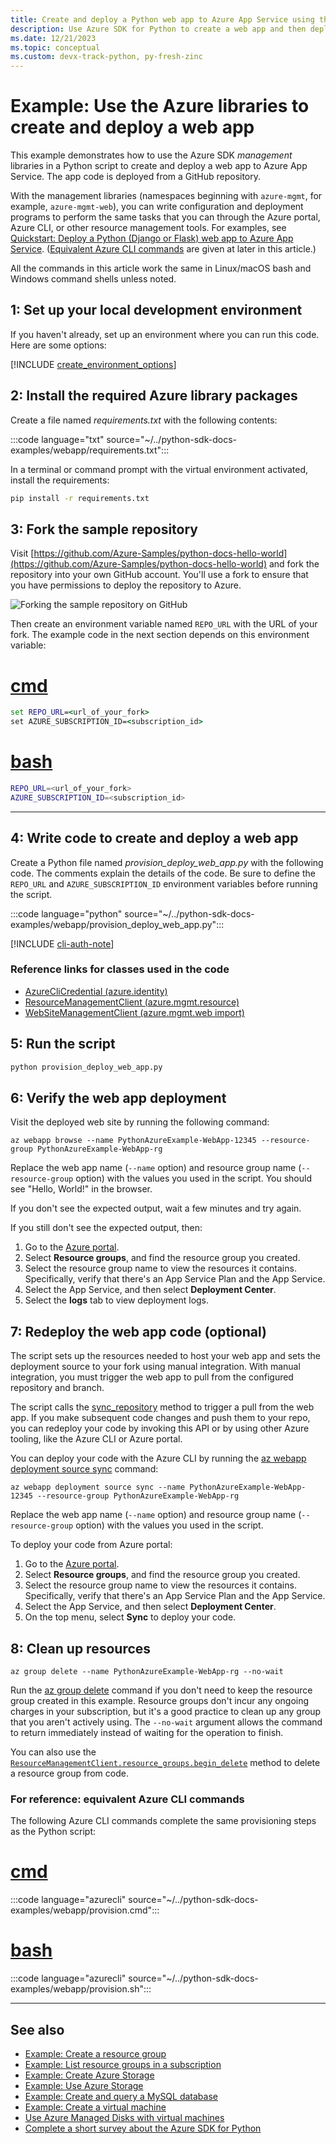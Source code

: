 ```yaml
---
title: Create and deploy a Python web app to Azure App Service using the Azure SDK libraries
description: Use Azure SDK for Python to create a web app and then deploy app code from a GitHub repository to Azure App Service.
ms.date: 12/21/2023
ms.topic: conceptual
ms.custom: devx-track-python, py-fresh-zinc
---
```


# Example: Use the Azure libraries to create and deploy a web app

This example demonstrates how to use the Azure SDK *management* libraries in a Python script to create  and deploy a web app to Azure App Service. The app code is deployed from a GitHub repository.

With the management libraries (namespaces beginning with `azure-mgmt`, for example, `azure-mgmt-web`), you can write configuration and deployment programs to perform the same tasks that you can through the Azure portal, Azure CLI, or other resource management tools. For examples, see [Quickstart: Deploy a Python (Django or Flask) web app to Azure App Service](/azure/app-service/quickstart-python). ([Equivalent Azure CLI commands](#for-reference-equivalent-azure-cli-commands) are given at later in this article.)

All the commands in this article work the same in Linux/macOS bash and Windows command shells unless noted.

## 1: Set up your local development environment

If you haven't already, set up an environment where you can run this code. Here are some options:

[!INCLUDE [create_environment_options](../../includes/create-environment-options.md)]

## 2: Install the required Azure library packages

Create a file named *requirements.txt* with the following contents:

:::code language="txt" source="~/../python-sdk-docs-examples/webapp/requirements.txt":::

In a terminal or command prompt with the virtual environment activated, install the requirements:

```cmd
pip install -r requirements.txt
```

## 3: Fork the sample repository

Visit [https://github.com/Azure-Samples/python-docs-hello-world](https://github.com/Azure-Samples/python-docs-hello-world) and fork the repository into your own GitHub account. You'll use a fork to ensure that you have permissions to deploy the repository to Azure.

![Forking the sample repository on GitHub](../../media/azure-sdk-example-web-app/fork-github-repository.png)

Then create an environment variable named `REPO_URL` with the URL of your fork. The example code in the next section depends on this environment variable:

# [cmd](#tab/cmd)

```cmd
set REPO_URL=<url_of_your_fork>
set AZURE_SUBSCRIPTION_ID=<subscription_id>
```

# [bash](#tab/bash)

```bash
REPO_URL=<url_of_your_fork>
AZURE_SUBSCRIPTION_ID=<subscription_id>
```

---

## 4: Write code to create and deploy a web app

Create a Python file named *provision_deploy_web_app.py* with the following code. The comments explain the details of the code. Be sure to define the `REPO_URL` and `AZURE_SUBSCRIPTION_ID` environment variables before running the script.

:::code language="python" source="~/../python-sdk-docs-examples/webapp/provision_deploy_web_app.py":::

[!INCLUDE [cli-auth-note](../../includes/cli-auth-note.md)]

### Reference links for classes used in the code

- [AzureCliCredential (azure.identity)](/python/api/azure-identity/azure.identity.azureclicredential)
- [ResourceManagementClient (azure.mgmt.resource)](/python/api/azure-mgmt-resource/azure.mgmt.resource.resourcemanagementclient)
- [WebSiteManagementClient (azure.mgmt.web import)](/python/api/azure-mgmt-web/azure.mgmt.web.websitemanagementclient)

## 5: Run the script

```cmd
python provision_deploy_web_app.py
```

## 6: Verify the web app deployment

Visit the deployed web site by running the following command:

```azurecli
az webapp browse --name PythonAzureExample-WebApp-12345 --resource-group PythonAzureExample-WebApp-rg
```

Replace the web app name (`--name` option) and resource group name (`--resource-group` option) with the values you used in the script. You should see "Hello, World!" in the browser.

If you don't see the expected output, wait a few minutes and try again.

If you still don't see the expected output, then:

1. Go to the [Azure portal](https://portal.azure.com).
1. Select **Resource groups**, and find the resource group you created.
1. Select the resource group name to view the resources it contains. Specifically, verify that there's an App Service Plan and the App Service.
1. Select the App Service, and then select **Deployment Center**.
1. Select the **logs** tab to view deployment logs.

## 7: Redeploy the web app code (optional)

The script sets up the resources needed to host your web app and sets the deployment source to your fork using manual integration. With manual integration, you must trigger the web app to pull from the configured repository and branch.

The script calls the [sync_repository](/python/api/azure-mgmt-web/azure.mgmt.web.v2019_08_01.operations.webappsoperations#azure-mgmt-web-v2019-08-01-operations-webappsoperations-sync-repository) method to trigger a pull from the web app. If you make subsequent code changes and push them to your repo, you can redeploy your code by invoking this API or by using other Azure tooling, like the Azure CLI or Azure portal.

You can deploy your code with the Azure CLI by running the [az webapp deployment source sync](/cli/azure/webapp/deployment/source#az-webapp-deployment-source-sync)
 command:

```azurecli
az webapp deployment source sync --name PythonAzureExample-WebApp-12345 --resource-group PythonAzureExample-WebApp-rg
```

Replace the web app name (`--name` option) and resource group name (`--resource-group` option) with the values you used in the script.

To deploy your code from Azure portal:

1. Go to the [Azure portal](https://portal.azure.com).
1. Select **Resource groups**, and find the resource group you created.
1. Select the resource group name to view the resources it contains. Specifically, verify that there's an App Service Plan and the App Service.
1. Select the App Service, and then select **Deployment Center**.
1. On the top menu, select **Sync** to deploy your code.

## 8: Clean up resources

```azurecli
az group delete --name PythonAzureExample-WebApp-rg --no-wait
```

Run the [az group delete](/cli/azure/group#az-group-delete) command if you don't need to keep the resource group created in this example. Resource groups don't incur any ongoing charges in your subscription, but it's a good practice to clean up any group that you aren't actively using. The `--no-wait` argument allows the command to return immediately instead of waiting for the operation to finish.

You can also use the [`ResourceManagementClient.resource_groups.begin_delete`](/python/api/azure-mgmt-resource/azure.mgmt.resource.resources.v2021_04_01.operations.resourcegroupsoperations#azure-mgmt-resource-resources-v2021-04-01-operations-resourcegroupsoperations-begin-delete) method to delete a resource group from code.

### For reference: equivalent Azure CLI commands

The following Azure CLI commands complete the same provisioning steps as the Python script:

# [cmd](#tab/cmd)

:::code language="azurecli" source="~/../python-sdk-docs-examples/webapp/provision.cmd":::

# [bash](#tab/bash)

:::code language="azurecli" source="~/../python-sdk-docs-examples/webapp/provision.sh":::

---

## See also

- [Example: Create a resource group](azure-sdk-example-resource-group.md)
- [Example: List resource groups in a subscription](azure-sdk-example-list-resource-groups.md)
- [Example: Create Azure Storage](azure-sdk-example-storage.md)
- [Example: Use Azure Storage](azure-sdk-example-storage-use.md)
- [Example: Create and query a MySQL database](azure-sdk-example-database.md)
- [Example: Create a virtual machine](azure-sdk-example-virtual-machines.md)
- [Use Azure Managed Disks with virtual machines](azure-sdk-samples-managed-disks.md)
- [Complete a short survey about the Azure SDK for Python](https://microsoft.qualtrics.com/jfe/form/SV_bNFX0HECjzPWMiG?Q_CHL=docs)
